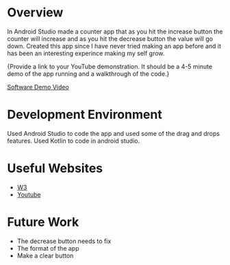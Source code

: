 # Overview

In Android Studio made a counter app that as you hit the increase button the counter will increase and as you hit the decrease button the value will go down. Created this app since I have never tried making an app before and it has been an interesting experince making my self grow.


{Provide a link to your YouTube demonstration.  It should be a 4-5 minute demo of the app running and a walkthrough of the code.}

[Software Demo Video](https://youtu.be/cuv4n9FMnkU)

# Development Environment

Used Android Studio to code the app and used some of the drag and drops features. Used Kotlin to code in android studio.

# Useful Websites

* [W3](https://www.w3schools.com/KOTLIN/index.php)
* [Youtube](https://www.youtube.com/watch?v=YVJsEBJEzL4)

# Future Work

* The decrease button needs to fix
* The format of the app
* Make a clear button